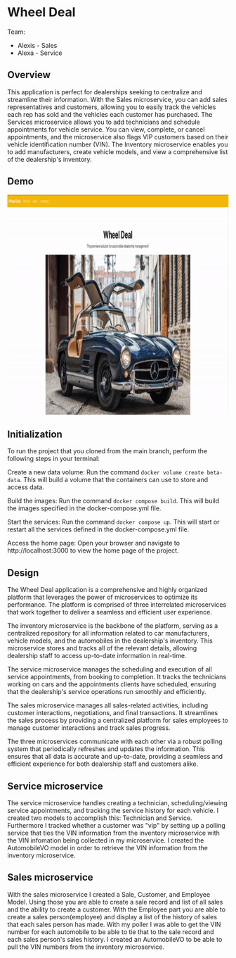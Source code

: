 # Wheel Deal

Team:

* Alexis - Sales
* Alexa - Service

## Overview
This application is perfect for dealerships seeking to centralize and streamline their information. With the Sales microservice, you can add sales representatives and customers, allowing you to easily track the vehicles each rep has sold and the vehicles each customer has purchased. The Services microservice allows you to add technicians and schedule appointments for vehicle service. You can view, complete, or cancel appointments, and the microservice also flags VIP customers based on their vehicle identification number (VIN). The Inventory microservice enables you to add manufacturers, create vehicle models, and view a comprehensive list of the dealership's inventory.

## Demo
<img src="./wheel-deal.gif" alt="Demo GIF" width="700" height="500">

## Initialization
To run the project that you cloned from the main branch, perform the following steps in your terminal:

Create a new data volume: Run the command `docker volume create beta-data`. This will build a volume that the containers can use to store and access data.

Build the images: Run the command `docker compose build`. This will build the images specified in the docker-compose.yml file.

Start the services: Run the command `docker compose up`. This will start or restart all the services defined in the docker-compose.yml file.

Access the home page: Open your browser and navigate to http://localhost:3000 to view the home page of the project.


## Design
The Wheel Deal application is a comprehensive and highly organized platform that leverages the power of microservices to optimize its performance. The platform is comprised of three interrelated microservices that work together to deliver a seamless and efficient user experience.

The inventory microservice is the backbone of the platform, serving as a centralized repository for all information related to car manufacturers, vehicle models, and the automobiles in the dealership's inventory. This microservice stores and tracks all of the relevant details, allowing dealership staff to access up-to-date information in real-time.

The service microservice manages the scheduling and execution of all service appointments, from booking to completion. It tracks the technicians working on cars and the appointments clients have scheduled, ensuring that the dealership's service operations run smoothly and efficiently.

The sales microservice manages all sales-related activities, including customer interactions, negotiations, and final transactions. It streamlines the sales process by providing a centralized platform for sales employees to manage customer interactions and track sales progress.

The three microservices communicate with each other via a robust polling system that periodically refreshes and updates the information. This ensures that all data is accurate and up-to-date, providing a seamless and efficient experience for both dealership staff and customers alike.

## Service microservice
The service microservice handles creating a technician, scheduling/viewing service appointments, and tracking the service history for each vehicle. I created two models to accomplish this: Technician and Service. Furthermore I tracked whether a customer was "vip" by setting up a polling service that ties the VIN information from the inventory microservice with the VIN infomation being collected in my microservice. I created the AutomobileVO model in order to retrieve the VIN information from the inventory microservice.

## Sales microservice

With the sales microservice I created a Sale, Customer, and Employee Model. Using those you are able to create a sale record and list of all sales and the ability to create a customer. With the Employee part you are able to create a sales person(employee) and display a list of the history of sales that each sales person has made. With my poller I was able to get the VIN number for each automobile to be able to tie that to the sale record and each sales person's sales history. I created an AutomobileVO to be able to pull the VIN numbers from the inventory microservice.
